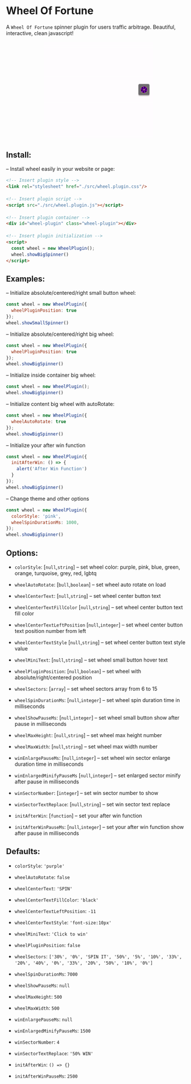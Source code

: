 # Wheel Of Fortune

A `Wheel Of Fortune` spinner plugin for users traffic arbitrage. Beautiful, interactive, clean javascript!

<div style="text-align: center;"><img src="https://raw.githubusercontent.com/homcenco/plugins-wheel-of-fortune/main/docs/big-wheel.gif" width="300px" alt=""> <img src="https://raw.githubusercontent.com/homcenco/plugins-wheel-of-fortune/main/docs/small-wheel.gif" width="300px" alt=""></div>

## Install:

– Install wheel easily in your website or page:

```html
<!-- Insert plugin style -->
<link rel="stylesheet" href="./src/wheel.plugin.css"/>

<!-- Insert plugin script -->
<script src="./src/wheel.plugin.js"></script>

<!-- Insert plugin container -->
<div id="wheel-plugin" class="wheel-plugin"></div>

<!-- Insert plugin initialization -->
<script>
  const wheel = new WheelPlugin();
  wheel.showBigSpinner()
</script>
```

## Examples:

– Initialize absolute/centered/right small button wheel:

```js
const wheel = new WheelPlugin({
  wheelPluginPosition: true
});
wheel.showSmallSpinner()
```

– Initialize absolute/centered/right big wheel:

```js
const wheel = new WheelPlugin({
  wheelPluginPosition: true
});
wheel.showBigSpinner()
```

– Initialize inside container big wheel:

```js
const wheel = new WheelPlugin();
wheel.showBigSpinner()
```

– Initialize content big wheel with autoRotate:

```js
const wheel = new WheelPlugin({
  wheelAutoRotate: true
});
wheel.showBigSpinner()
```

– Initialize your after win function

```js
const wheel = new WheelPlugin({
  initAfterWin: () => {
    alert('After Win Function')
  }
});
wheel.showBigSpinner()
```

– Change theme and other options

```js
const wheel = new WheelPlugin({
  colorStyle: 'pink',
  wheelSpinDurationMs: 1000,
});
wheel.showBigSpinner()
```

## Options:

- `colorStyle`: [`null`,`string`] – set wheel color: purple, pink, blue, green, orange, turquoise, grey, red, lgbtq
- `wheelAutoRotate`: [`bull`,`boolean`] – set wheel auto rotate on load
- `wheelCenterText`: [`null`,`string`] – set wheel center button text
- `wheelCenterTextFillColor` [`null`,`string`] – set wheel center button text fill color
- `wheelCenterTextLeftPosition` [`null`,`integer`] – set wheel center button text position number from left
- `wheelCenterTextStyle` [`null`,`string`] – set wheel center button text style value
- `wheelMiniText`: [`null`,`string`] – set wheel small button hover text
- `wheelPluginPosition`: [`null`,`boolean`] – set wheel with absolute/right/centered position
- `wheelSectors`: [`array`] – set wheel sectors array from 6 to 15
- `wheelSpinDurationMs`: [`null`,`integer`] – set wheel spin duration time in milliseconds
- `wheelShowPauseMs`: [`null`,`integer`] – set wheel small button show after pause in milliseconds
- `wheelMaxHeight`: [`null`,`string`] – set wheel max height number
- `wheelMaxWidth`: [`null`,`string`] – set wheel max width number

- `winEnlargePauseMs`: [`null`,`integer`] – set wheel win sector enlarge duration time in milliseconds
- `winEnlargedMinifyPauseMs` [`null`,`integer`] – set enlarged sector minify after pause in milliseconds
- `winSectorNumber`: [`integer`] – set win sector number to show
- `winSectorTextReplace`: [`null`,`string`] – set win sector text replace

- `initAfterWin`: [`function`] – set your after win function
- `initAfterWinPauseMs`: [`null`,`integer`] – set your after win function show after pause in milliseconds

## Defaults:

- `colorStyle`: `'purple'`
- `wheelAutoRotate`: `false`
- `wheelCenterText`: `'SPIN'`
- `wheelCenterTextFillColor`: `'black'`
- `wheelCenterTextLeftPosition`: `-11`
- `wheelCenterTextStyle`: `'font-size:10px'`
- `wheelMiniText`: `'Click to win'`
- `wheelPluginPosition`: `false`
- `wheelSectors`: `['30%', '0%', 'SPIN IT', '50%', '5%', '10%', '33%', '20%', '40%', '0%', '33%', '20%', '50%', '10%', '0%']`
- `wheelSpinDurationMs`: `7000`
- `wheelShowPauseMs`: `null`
- `wheelMaxHeight`: `500`
- `wheelMaxWidth`: `500`

- `winEnlargePauseMs`: `null`
- `winEnlargedMinifyPauseMs`: `1500`
- `winSectorNumber`: `4`
- `winSectorTextReplace`: `'50% WIN'`

- `initAfterWin`: `() => {}`
- `initAfterWinPauseMs`: `2500`

